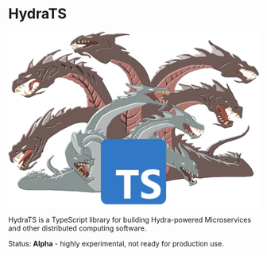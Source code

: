 # HydraTS

![logo](./assets/hydraTS-logo.png)

HydraTS is a TypeScript library for building Hydra-powered Microservices and other distributed computing software.

Status: **Alpha** - highly experimental, not ready for production use.
